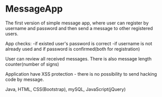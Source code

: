 # MessageApp

The first version of simple message app, where user can register by username and password and then send a message to other registered users.

App checks:
-if existed user's password is correct
-if username is not already used and if password is confirmed(both for registration)

User can review all received messages.
There is also message length counter(number of signs)

Application have XSS protection - there is no possibility to send hacking code by message.

Java, HTML, CSS(Bootstrap), mySQL, JavaScript(jQuery)
